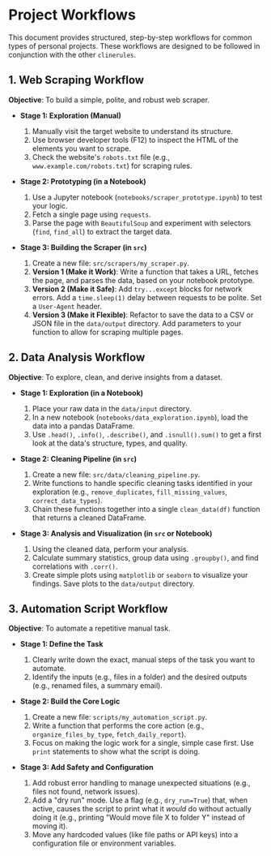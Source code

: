 # Project Workflows

This document provides structured, step-by-step workflows for common types of personal projects. These workflows are designed to be followed in conjunction with the other `clinerules`.

## 1. Web Scraping Workflow

**Objective**: To build a simple, polite, and robust web scraper.

-   **Stage 1: Exploration (Manual)**
    1.  Manually visit the target website to understand its structure.
    2.  Use browser developer tools (F12) to inspect the HTML of the elements you want to scrape.
    3.  Check the website's `robots.txt` file (e.g., `www.example.com/robots.txt`) for scraping rules.

-   **Stage 2: Prototyping (in a Notebook)**
    1.  Use a Jupyter notebook (`notebooks/scraper_prototype.ipynb`) to test your logic.
    2.  Fetch a single page using `requests`.
    3.  Parse the page with `BeautifulSoup` and experiment with selectors (`find`, `find_all`) to extract the target data.

-   **Stage 3: Building the Scraper (in `src`)**
    1.  Create a new file: `src/scrapers/my_scraper.py`.
    2.  **Version 1 (Make it Work)**: Write a function that takes a URL, fetches the page, and parses the data, based on your notebook prototype.
    3.  **Version 2 (Make it Safe)**: Add `try...except` blocks for network errors. Add a `time.sleep(1)` delay between requests to be polite. Set a `User-Agent` header.
    4.  **Version 3 (Make it Flexible)**: Refactor to save the data to a CSV or JSON file in the `data/output` directory. Add parameters to your function to allow for scraping multiple pages.

## 2. Data Analysis Workflow

**Objective**: To explore, clean, and derive insights from a dataset.

-   **Stage 1: Exploration (in a Notebook)**
    1.  Place your raw data in the `data/input` directory.
    2.  In a new notebook (`notebooks/data_exploration.ipynb`), load the data into a pandas DataFrame.
    3.  Use `.head()`, `.info()`, `.describe()`, and `.isnull().sum()` to get a first look at the data's structure, types, and quality.

-   **Stage 2: Cleaning Pipeline (in `src`)**
    1.  Create a new file: `src/data/cleaning_pipeline.py`.
    2.  Write functions to handle specific cleaning tasks identified in your exploration (e.g., `remove_duplicates`, `fill_missing_values`, `correct_data_types`).
    3.  Chain these functions together into a single `clean_data(df)` function that returns a cleaned DataFrame.

-   **Stage 3: Analysis and Visualization (in `src` or Notebook)**
    1.  Using the cleaned data, perform your analysis.
    2.  Calculate summary statistics, group data using `.groupby()`, and find correlations with `.corr()`.
    3.  Create simple plots using `matplotlib` or `seaborn` to visualize your findings. Save plots to the `data/output` directory.

## 3. Automation Script Workflow

**Objective**: To automate a repetitive manual task.

-   **Stage 1: Define the Task**
    1.  Clearly write down the exact, manual steps of the task you want to automate.
    2.  Identify the inputs (e.g., files in a folder) and the desired outputs (e.g., renamed files, a summary email).

-   **Stage 2: Build the Core Logic**
    1.  Create a new file: `scripts/my_automation_script.py`.
    2.  Write a function that performs the core action (e.g., `organize_files_by_type`, `fetch_daily_report`).
    3.  Focus on making the logic work for a single, simple case first. Use `print` statements to show what the script is doing.

-   **Stage 3: Add Safety and Configuration**
    1.  Add robust error handling to manage unexpected situations (e.g., files not found, network issues).
    2.  Add a "dry run" mode. Use a flag (e.g., `dry_run=True`) that, when active, causes the script to print what it *would* do without actually doing it (e.g., printing "Would move file X to folder Y" instead of moving it).
    3.  Move any hardcoded values (like file paths or API keys) into a configuration file or environment variables.

